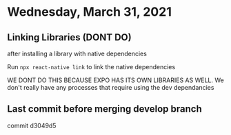 # Wednesday, March 31, 2021

## Linking Libraries (DONT DO)

after installing a library with native dependencies

Run `npx react-native link` to link the native dependencies

WE DONT DO THIS BECAUSE EXPO HAS ITS OWN LIBRARIES AS WELL. We don't really have any processes that require using the dev dependancies

## Last commit before merging develop branch

commit d3049d5